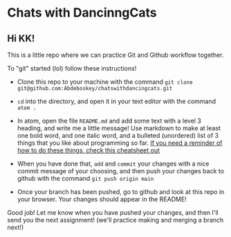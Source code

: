 # Chats with DancinngCats

## Hi KK!

This is a little repo where we can practice Git and Github workflow together. 

To "git" started (lol) follow these instructions!

* Clone this repo to your machine with the command `git clone git@github.com:Abdeboskey/chatswithdancingcats.git`

* `cd` into the directory, and open it in your text editor with the command `atom .`

* In atom, open the file `README.md` and add some text with a level 3 heading, and write me a little message! Use markdown to make at least one bold word, and one italic word, and a bulleted (unordered) list of 3 things that you like about programming so far. [If you need a reminder of how to do these things, check this cheatsheet out](https://www.markdownguide.org/cheat-sheet/) 

* When you have done that, `add` and `commit` your changes with a nice commit message of your choosing, and then push your changes back to github with the command `git push origin main` 

* Once your branch has been pushed, go to github and look at this repo in your browser. Your changes should appear in the README!

Good job! Let me know when you have pushed your changes, and then I'll send you the next assignment! 
(we'll practice making and merging a branch next!)
